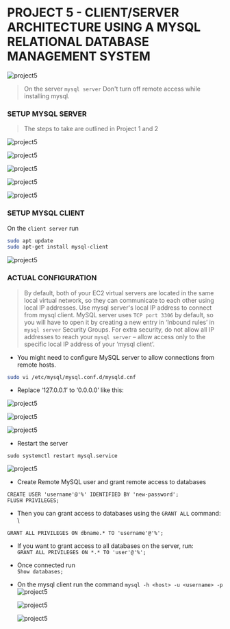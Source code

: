 # PROJECT 5 - CLIENT/SERVER ARCHITECTURE USING A MYSQL RELATIONAL DATABASE MANAGEMENT SYSTEM

![project5](../images/project5/1.png)

> On the server `mysql server` Don't turn off remote access while installing mysql.

### SETUP MYSQL SERVER

> The steps to take are outlined in Project 1 and 2

![project5](../images/project5/2.png)

![project5](../images/project5/3.png)

![project5](../images/project5/5.png)

![project5](../images/project5/6.png)

![project5](../images/project5/7.png)

### SETUP MYSQL CLIENT

On the `client server` run

```bash
sudo apt update
sudo apt-get install mysql-client
```

![project5](../images/project5/8.png)

### ACTUAL CONFIGURATION

> By default, both of your EC2 virtual servers are located in the same local virtual network, so they can communicate to each other using local IP addresses. Use mysql server's local IP address to connect from mysql client.
> MySQL server uses `TCP port 3306` by default, so you will have to open it by creating a new entry in ‘Inbound rules’ in `mysql server` Security Groups. For extra security, do not allow all IP addresses to reach your `mysql server` – allow access only to the specific local IP address of your ‘mysql client’.

- You might need to configure MySQL server to allow connections from remote hosts.

```bash
sudo vi /etc/mysql/mysql.conf.d/mysqld.cnf
```

- Replace ‘127.0.0.1’ to ‘0.0.0.0’ like this:

![project5](../images/project5/11.png)

![project5](../images/project5/9.png)

![project5](../images/project5/10.png)

- Restart the server

`sudo systemctl restart mysql.service`

![project5](../images/project5/12.png)

- Create Remote MySQL user and grant remote access to databases

```mysql
CREATE USER 'username'@'%' IDENTIFIED BY 'new-password';
FLUSH PRIVILEGES;
```

- Then you can grant access to databases using the `GRANT ALL` command: \

`GRANT ALL PRIVILEGES ON dbname.* TO 'username'@'%';`

- If you want to grant access to all databases on the server, run:\
  `GRANT ALL PRIVILEGES ON *.* TO 'user'@'%';`

- Once connected run\
  `Show databases;`

- On the mysql client run the command `mysql -h <host> -u <username> -p`
  ![project5](../images/project5/14.png)

  ![project5](../images/project5/15.png)

  ![project5](../images/project5/16.png)
